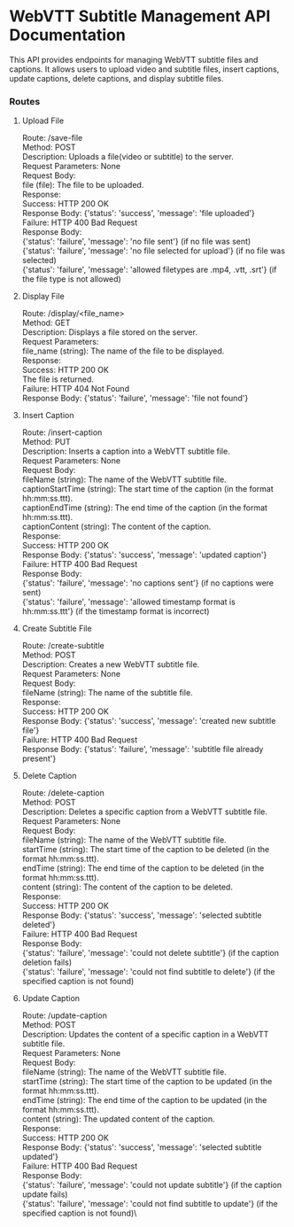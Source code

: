 <h1>WebVTT Subtitle Management API Documentation</h1>

This API provides endpoints for managing WebVTT subtitle files and captions. It allows users to upload video and subtitle files, insert captions, update captions, delete captions, and display subtitle files.

<h3>Routes</h3>

1. Upload File

    Route: /save-file\
    Method: POST\
    Description: Uploads a file(video or subtitle) to the server.\
    Request Parameters: None\
    Request Body:\
        file (file): The file to be uploaded.\
    Response:\
        Success: HTTP 200 OK\
            Response Body: {'status': 'success', 'message': 'file uploaded'}\
        Failure: HTTP 400 Bad Request\
            Response Body:\
                {'status': 'failure', 'message': 'no file sent'} (if no file was sent)\
                {'status': 'failure', 'message': 'no file selected for upload'} (if no file was selected)\
                {'status': 'failure', 'message': 'allowed filetypes are .mp4, .vtt, .srt'} (if the file type is not allowed)

2. Display File

    Route: /display/<file_name>\
    Method: GET\
    Description: Displays a file stored on the server.\
    Request Parameters:\
        file_name (string): The name of the file to be displayed.\
    Response:\
        Success: HTTP 200 OK\
            The file is returned.\
        Failure: HTTP 404 Not Found\
            Response Body: {'status': 'failure', 'message': 'file not found'}

3. Insert Caption

    Route: /insert-caption\
    Method: PUT\
    Description: Inserts a caption into a WebVTT subtitle file.\
    Request Parameters: None\
    Request Body:\
        fileName (string): The name of the WebVTT subtitle file.\
        captionStartTime (string): The start time of the caption (in the format hh:mm:ss.ttt).\
        captionEndTime (string): The end time of the caption (in the format hh:mm:ss.ttt).\
        captionContent (string): The content of the caption.\
    Response:\
        Success: HTTP 200 OK\
            Response Body: {'status': 'success', 'message': 'updated caption'}\
        Failure: HTTP 400 Bad Request\
            Response Body:\
                {'status': 'failure', 'message': 'no captions sent'} (if no captions were sent)\
                {'status': 'failure', 'message': 'allowed timestamp format is hh:mm:ss.ttt'} (if the timestamp format is incorrect)

4. Create Subtitle File

    Route: /create-subtitle\
    Method: POST\
    Description: Creates a new WebVTT subtitle file.\
    Request Parameters: None\
    Request Body:\
        fileName (string): The name of the subtitle file.\
    Response:\
        Success: HTTP 200 OK\
            Response Body: {'status': 'success', 'message': 'created new subtitle file'}\
        Failure: HTTP 400 Bad Request\
            Response Body: {'status': 'failure', 'message': 'subtitle file already present'}

5. Delete Caption

    Route: /delete-caption\
    Method: POST\
    Description: Deletes a specific caption from a WebVTT subtitle file.\
    Request Parameters: None\
    Request Body:\
        fileName (string): The name of the WebVTT subtitle file.\
        startTime (string): The start time of the caption to be deleted (in the format hh:mm:ss.ttt).\
        endTime (string): The end time of the caption to be deleted (in the format hh:mm:ss.ttt).\
        content (string): The content of the caption to be deleted.\
    Response:\
        Success: HTTP 200 OK\
            Response Body: {'status': 'success', 'message': 'selected subtitle deleted'}\
        Failure: HTTP 400 Bad Request\
            Response Body:\
                {'status': 'failure', 'message': 'could not delete subtitle'} (if the caption deletion fails)\
                {'status': 'failure', 'message': 'could not find subtitle to delete'} (if the specified caption is not found)

6. Update Caption

    Route: /update-caption\
    Method: POST\
    Description: Updates the content of a specific caption in a WebVTT subtitle file.\
    Request Parameters: None\
    Request Body:\
        fileName (string): The name of the WebVTT subtitle file.\
        startTime (string): The start time of the caption to be updated (in the format hh:mm:ss.ttt).\
        endTime (string): The end time of the caption to be updated (in the format hh:mm:ss.ttt).\
        content (string): The updated content of the caption.\
    Response:\
        Success: HTTP 200 OK\
            Response Body: {'status': 'success', 'message': 'selected subtitle updated'}\
        Failure: HTTP 400 Bad Request\
            Response Body:\
                {'status': 'failure', 'message': 'could not update subtitle'} (if the caption update fails)\
                {'status': 'failure', 'message': 'could not find subtitle to update'} (if the specified caption is not found)\
